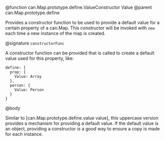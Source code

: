 @function can.Map.prototype.define.ValueConstructor Value
@parent can.Map.prototype.define

Provides a constructor function to be used to provide a default value for a certain property of a can.Map.  This constructor will be invoked with `new` each time a new instance of the map is created.

@signature `constructorFunc`

A constructor function can be provided that is called to create a default value used for this property, like:

    define: {
      prop: {
        Value: Array
      },
      person: {
      	Value: Person
      }
    }

@body

Similar to [can.Map.prototype.define.value value], this uppercase version provides a mechanism for providing a default value.  If the default value is an object, providing a constructor is a good way to ensure a copy is made for each instance.